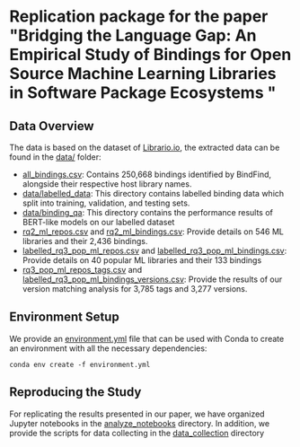 # Replication package for the paper "Bridging the Language Gap: An Empirical Study of Bindings for Open Source Machine Learning Libraries in Software Package Ecosystems	"

## Data Overview

The data is based on the dataset of [Librario.io](https://doi.org/10.5281/zenodo.3626071), the extracted data can be
found in the [data/](./data/) folder:

- [all_bindings.csv](data/all_bindings.csv): Contains 250,668 bindings identified by BindFind, alongside their respective host library names.
- [data/labelled_data](data/labelled_data): This directory contains labelled binding data which split into training, validation, and testing sets.
- [data/binding_qa](data/binding_qa): This directory contains the performance results of BERT-like models on our labelled dataset
- [rq2_ml_repos.csv](data/rq2_ml_repos.csv) and [rq2_ml_bindings.csv](data/rq2_ml_bindings.csv): Provide details on 546 ML libraries and their 2,436 bindings.
- [labelled_rq3_pop_ml_repos.csv](data/labelled_rq3_pop_ml_repos.csv) and [labelled_rq3_pop_ml_bindings.csv](data/labelled_rq3_pop_ml_bindings.csv): Provide details on 40 popular ML libraries and their 133 bindings
- [rq3_pop_ml_repos_tags.csv](data/rq3_pop_ml_repos_tags.csv) and [labelled_rq3_pop_ml_bindings_versions.csv](data/labelled_rq3_pop_ml_bindings_versions.csv): Provide the results of our version matching analysis for 3,785 tags and 3,277 versions.

## Environment Setup

We provide an [environment.yml](environment.yml) file that can be used with Conda to create an environment with all the necessary dependencies:

```
conda env create -f environment.yml
```

## Reproducing the Study

For replicating the results presented in our paper, we have organized Jupyter notebooks in the 
[analyze_notebooks](src/analyze_notebooks) directory. In addition, we provide the scripts for 
data collecting in the [data_collection](src/data_collection) directory


